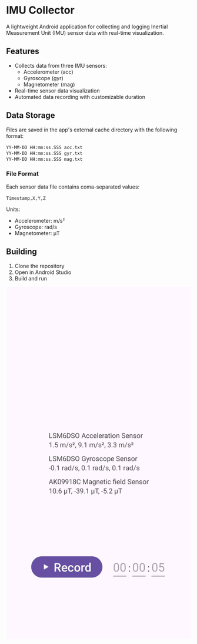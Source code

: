 # IMU Collector

A lightweight Android application for collecting and logging Inertial Measurement Unit (IMU) sensor data with real-time visualization.

## Features

- Collects data from three IMU sensors:
  - Accelerometer (acc)
  - Gyroscope (gyr)
  - Magnetometer (mag)
- Real-time sensor data visualization
- Automated data recording with customizable duration

## Data Storage

Files are saved in the app's external cache directory with the following format:
```
YY-MM-DD HH:mm:ss.SSS acc.txt
YY-MM-DD HH:mm:ss.SSS gyr.txt
YY-MM-DD HH:mm:ss.SSS mag.txt
```

### File Format

Each sensor data file contains coma-separated values:
```
Timestamp,X,Y,Z
```

Units:
- Accelerometer: m/s²
- Gyroscope: rad/s
- Magnetometer: μT

## Building

1. Clone the repository
2. Open in Android Studio
3. Build and run


![IMU Collector](images/main.jpg)